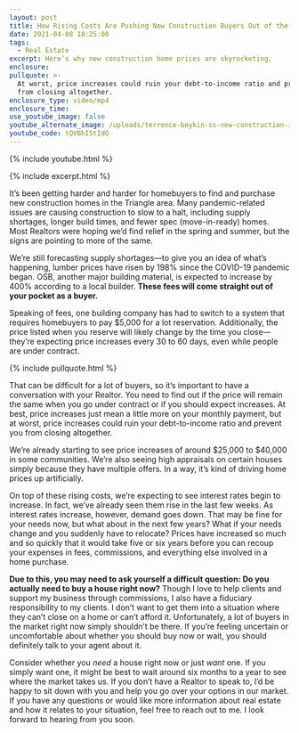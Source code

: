 ```yaml
---
layout: post
title: How Rising Costs Are Pushing New Construction Buyers Out of the Market
date: 2021-04-08 18:25:00
tags:
  - Real Estate
excerpt: Here’s why new construction home prices are skyrocketing.
enclosure:
pullquote: >-
  At worst, price increases could ruin your debt-to-income ratio and prevent you
  from closing altogether.
enclosure_type: video/mp4
enclosure_time:
use_youtube_image: false
youtube_alternate_image: /uploads/terrence-boykin-ss-new-construction-is-hard-yt.jpg
youtube_code: tQVBhI5tIdQ
---
```

{% include youtube.html %}

{% include excerpt.html %}

It’s been getting harder and harder for homebuyers to find and purchase new construction homes in the Triangle area. Many pandemic-related issues are causing construction to slow to a halt, including supply shortages, longer build times, and fewer spec (move-in-ready) homes. Most Realtors were hoping we’d find relief in the spring and summer, but the signs are pointing to more of the same.

We’re still forecasting supply shortages—to give you an idea of what’s happening, lumber prices have risen by 198% since the COVID-19 pandemic began. OSB, another major building material, is expected to increase by 400% according to a local builder. **These fees will come straight out of your pocket as a buyer.**

Speaking of fees, one building company has had to switch to a system that requires homebuyers to pay $5,000 for a lot reservation. Additionally, the price listed when you reserve will likely change by the time you close—they’re expecting price increases every 30 to 60 days, even while people are under contract.

{% include pullquote.html %}

That can be difficult for a lot of buyers, so it’s important to have a conversation with your Realtor. You need to find out if the price will remain the same when you go under contract or if you should expect increases. At best, price increases just mean a little more on your monthly payment, but at worst, price increases could ruin your debt-to-income ratio and prevent you from closing altogether.

We’re already starting to see price increases of around $25,000 to $40,000 in some communities. We’re also seeing high appraisals on certain houses simply because they have multiple offers. In a way, it’s kind of driving home prices up artificially.

On top of these rising costs, we’re expecting to see interest rates begin to increase. In fact, we’ve already seen them rise in the last few weeks. As interest rates increase, however, demand goes down. That may be fine for your needs now, but what about in the next few years? What if your needs change and you suddenly have to relocate? Prices have increased so much and so quickly that it would take five or six years before you can recoup your expenses in fees, commissions, and everything else involved in a home purchase.&nbsp;

**Due to this, you may need to ask yourself a difficult question: Do you actually need to buy a house right now?** Though I love to help clients and support my business through commissions, I also have a fiduciary responsibility to my clients. I don’t want to get them into a situation where they can’t close on a home or can’t afford it. Unfortunately, a lot of buyers in the market right now simply shouldn’t be there. If you’re feeling uncertain or uncomfortable about whether you should buy now or wait, you should definitely talk to your agent about it.&nbsp;

Consider whether you *need* a house right now or just *want* one. If you simply want one, it might be best to wait around six months to a year to see where the market takes us. If you don’t have a Realtor to speak to, I’d be happy to sit down with you and help you go over your options in our market. If you have any questions or would like more information about real estate and how it relates to your situation, feel free to reach out to me. I look forward to hearing from you soon.
